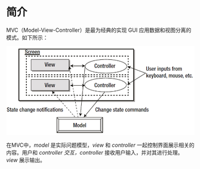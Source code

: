 
# 简介
MVC（Model-View-Controller）是最为经典的实现 GUI 应用数据和视图分离的模式。如下所示：

![](images/2019-11-13-23-33-26.png)

在MVC中，*model* 是实际问题模型，*view* 和 *controller* 一起控制界面展示相关的内容。用户和 *controller* *交互，controller* 接收用户输入，并对其进行处理。*view* 展示输出。